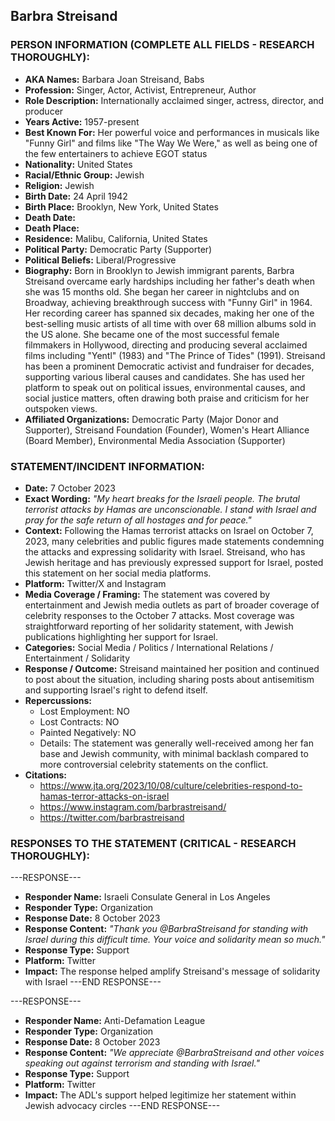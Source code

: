 ## Barbra Streisand

### PERSON INFORMATION (COMPLETE ALL FIELDS - RESEARCH THOROUGHLY):

- **AKA Names:** Barbara Joan Streisand, Babs
- **Profession:** Singer, Actor, Activist, Entrepreneur, Author
- **Role Description:** Internationally acclaimed singer, actress, director, and producer
- **Years Active:** 1957-present
- **Best Known For:** Her powerful voice and performances in musicals like "Funny Girl" and films like "The Way We Were," as well as being one of the few entertainers to achieve EGOT status
- **Nationality:** United States
- **Racial/Ethnic Group:** Jewish
- **Religion:** Jewish
- **Birth Date:** 24 April 1942
- **Birth Place:** Brooklyn, New York, United States
- **Death Date:** 
- **Death Place:** 
- **Residence:** Malibu, California, United States
- **Political Party:** Democratic Party (Supporter)
- **Political Beliefs:** Liberal/Progressive
- **Biography:** Born in Brooklyn to Jewish immigrant parents, Barbra Streisand overcame early hardships including her father's death when she was 15 months old. She began her career in nightclubs and on Broadway, achieving breakthrough success with "Funny Girl" in 1964. Her recording career has spanned six decades, making her one of the best-selling music artists of all time with over 68 million albums sold in the US alone. She became one of the most successful female filmmakers in Hollywood, directing and producing several acclaimed films including "Yentl" (1983) and "The Prince of Tides" (1991). Streisand has been a prominent Democratic activist and fundraiser for decades, supporting various liberal causes and candidates. She has used her platform to speak out on political issues, environmental causes, and social justice matters, often drawing both praise and criticism for her outspoken views.
- **Affiliated Organizations:** Democratic Party (Major Donor and Supporter), Streisand Foundation (Founder), Women's Heart Alliance (Board Member), Environmental Media Association (Supporter)

### STATEMENT/INCIDENT INFORMATION:
- **Date:** 7 October 2023
- **Exact Wording:** *"My heart breaks for the Israeli people. The brutal terrorist attacks by Hamas are unconscionable. I stand with Israel and pray for the safe return of all hostages and for peace."*
- **Context:** Following the Hamas terrorist attacks on Israel on October 7, 2023, many celebrities and public figures made statements condemning the attacks and expressing solidarity with Israel. Streisand, who has Jewish heritage and has previously expressed support for Israel, posted this statement on her social media platforms.
- **Platform:** Twitter/X and Instagram
- **Media Coverage / Framing:** The statement was covered by entertainment and Jewish media outlets as part of broader coverage of celebrity responses to the October 7 attacks. Most coverage was straightforward reporting of her solidarity statement, with Jewish publications highlighting her support for Israel.
- **Categories:** Social Media / Politics / International Relations / Entertainment / Solidarity
- **Response / Outcome:** Streisand maintained her position and continued to post about the situation, including sharing posts about antisemitism and supporting Israel's right to defend itself.
- **Repercussions:**
  - Lost Employment: NO
  - Lost Contracts: NO  
  - Painted Negatively: NO
  - Details: The statement was generally well-received among her fan base and Jewish community, with minimal backlash compared to more controversial celebrity statements on the conflict.
- **Citations:** 
  - https://www.jta.org/2023/10/08/culture/celebrities-respond-to-hamas-terror-attacks-on-israel
  - https://www.instagram.com/barbrastreisand/
  - https://twitter.com/barbrastreisand

### RESPONSES TO THE STATEMENT (CRITICAL - RESEARCH THOROUGHLY):

---RESPONSE---
- **Responder Name:** Israeli Consulate General in Los Angeles
- **Responder Type:** Organization
- **Response Date:** 8 October 2023
- **Response Content:** *"Thank you @BarbraStreisand for standing with Israel during this difficult time. Your voice and solidarity mean so much."*
- **Response Type:** Support
- **Platform:** Twitter
- **Impact:** The response helped amplify Streisand's message of solidarity with Israel
---END RESPONSE---

---RESPONSE---
- **Responder Name:** Anti-Defamation League
- **Responder Type:** Organization  
- **Response Date:** 8 October 2023
- **Response Content:** *"We appreciate @BarbraStreisand and other voices speaking out against terrorism and standing with Israel."*
- **Response Type:** Support
- **Platform:** Twitter
- **Impact:** The ADL's support helped legitimize her statement within Jewish advocacy circles
---END RESPONSE---